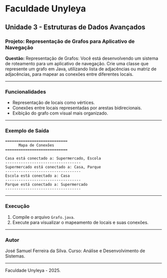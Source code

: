 # Faculdade Unyleya

## Unidade 3 - Estruturas de Dados Avançados

### Projeto: Representação de Grafos para Aplicativo de Navegação

**Questão:** Representação de Grafos: Você está desenvolvendo um sistema de roteamento para um aplicativo de navegação. Crie uma classe que represente um grafo em Java, utilizando lista de adjacências ou matriz de adjacências, para mapear as conexões entre diferentes locais.

---

### Funcionalidades

* Representação de locais como vértices.
* Conexões entre locais representadas por arestas bidirecionais.
* Exibição do grafo com visual mais organizado.

---

### Exemplo de Saída

```
============================
      Mapa de Conexões      
============================

Casa está conectado a: Supermercado, Escola
----------------------------------
Supermercado está conectado a: Casa, Parque
----------------------------------
Escola está conectado a: Casa
----------------------------------
Parque está conectado a: Supermercado
----------------------------------
```

---

### Execução

1. Compile o arquivo `Grafo.java`.
2. Execute para visualizar o mapeamento de locais e suas conexões.

---

### Autor

José Samuel Ferreira da Silva.
Curso: Análise e Desenvolvimento de Sistemas.

---

Faculdade Unyleya - 2025.
